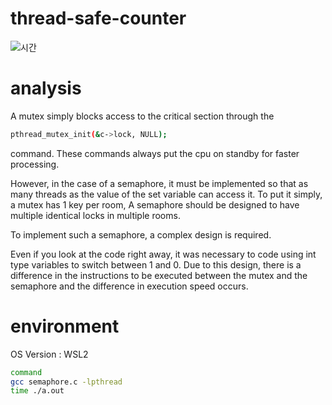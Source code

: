 # thread-safe-counter
![시간](https://user-images.githubusercontent.com/81306023/121806312-4596dc80-cc8a-11eb-8e3f-6cd6d302f1c2.JPG)


# analysis
A mutex simply blocks access to the critical section through the 
```sh
pthread_mutex_init(&c->lock, NULL);
```
command.
These commands always put the cpu on standby for faster processing.

However, in the case of a semaphore, it must be implemented so that as many threads as the value of the set variable can access it.
To put it simply, a mutex has 1 key per room,
A semaphore should be designed to have multiple identical locks in multiple rooms.

To implement such a semaphore, a complex design is required.

Even if you look at the code right away, it was necessary to code using int type variables to switch between 1 and 0.
Due to this design, there is a difference in the instructions to be executed between the mutex and the semaphore and the difference in execution speed occurs.

# environment
OS Version : WSL2
```sh
command
gcc semaphore.c -lpthread
time ./a.out
```
